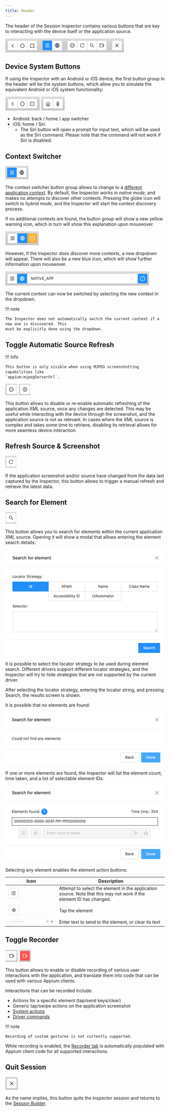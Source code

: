 ```yaml
---
title: Header
---
```


The header of the Session Inspector contains various buttons that are key to interacting with the
device itself or the application source.

![Inspector Header](./assets/images/header/app-header.png)

## Device System Buttons

If using the Inspector with an Android or iOS device, the first button group in the header will be
the system buttons, which allow you to simulate the equivalent Android or iOS system functionality:

![Android Buttons](./assets/images/header/system-buttons-android.png) ![iOS Buttons](./assets/images/header/system-buttons-ios.png)

* Android: back / home / app switcher
* iOS: home / Siri
    * The Siri button will open a prompt for input text, which will be used as the Siri command.
      Please note that the command will not work if Siri is disabled.

## Context Switcher

![Context Button Group](./assets/images/header/context-group.png)

The context switcher button group allows to change to a
[different application context](https://appium.io/docs/en/latest/guides/context/). By default, the
Inspector works in _native mode_, and makes no attempts to discover other contexts. Pressing the
globe icon will switch to _hybrid mode_, and the Inspector will start the context discovery process.

If no additional contexts are found, the button group will show a new yellow warning icon, which
in turn will show this explanation upon mouseover.

![No Additional Contexts Detected](./assets/images/header/no-additional-contexts.png)

However, if the Inspector _does_ discover more contexts, a new dropdown will appear. There will
also be a new blue icon, which will show further information upon mouseover.

![Multiple Contexts Detected](./assets/images/header/multiple-contexts.png)

The current context can now be switched by selecting the new context in the dropdown.

!!! note

    The Inspector does not automatically switch the current context if a new one is discovered. This
    must be explicitly done using the dropdown.

## Toggle Automatic Source Refresh

!!! info

    This button is only visible when using MJPEG screenshotting capabilities like
    `appium:mjpegServerUrl`.

![Pause Source Refresh Button](./assets/images/header/refresh-source-pause.png) ![Resume Source Refresh Button](./assets/images/header/refresh-source-resume.png)

This button allows to disable or re-enable automatic refreshing of the application XML source, once
any changes are detected. This may be useful while interacting with the device through the screenshot,
and the application source is not as relevant. In cases where the XML source is complex and takes
some time to retrieve, disabling its retrieval allows for more seamless device interaction.

## Refresh Source & Screenshot

![Refresh Button](./assets/images/header/refresh-button.png)

If the application screenshot and/or source have changed from the data last captured by the
Inspector, this button allows to trigger a manual refresh and retrieve the latest data.

## Search for Element

![Search Button](./assets/images/header/search-button.png)

This button allows you to search for elements within the current application XML source. Opening it
will show a modal that allows entering the element search details:

![Element Search Modal](./assets/images/header/search-inputs.png)

It is possible to select the locator strategy to be used during element search. Different drivers
support different locator strategies, and the Inspector will try to hide strategies that are not
supported by the current driver.

After selecting the locator strategy, entering the locator string, and pressing Search, the results
screen is shown.

It is possible that no elements are found:

![Empty Element Search Results](./assets/images/header/search-results-empty.png)

If one or more elements are found, the Inspector will list the element count, time taken, and a
list of selectable element IDs:

![Element Search Results](./assets/images/header/search-results.png)

Selecting any element enables the element action buttons:

| Icon | Description |
| ---- | ------ |
| ![Reveal Element in Source](./assets/images/header/search-reveal-element.png) | Attempt to select the element in the application source. Note that this may not work if the element ID has changed. |
| ![Tap Element](./assets/images/header/search-tap-element.png) | Tap the element |
| ![Send or Clear Element Text](./assets/images/header/search-send-clear-element-text.png) | Enter text to send to the element, or clear its text |

## Toggle Recorder

![Start Recording Button](./assets/images/header/record-start-button.png) ![Stop Recording Button](./assets/images/header/record-stop-button.png)

This button allows to enable or disable recording of various user interactions with the application,
and translate them into code that can be used with various Appium clients.

Interactions that can be recorded include:

* Actions for a specific element (tap/send keys/clear)
* Generic tap/swipe actions on the application screenshot
* [System actions](#device-system-buttons)
* [Driver commands](./commands.md)

!!! note

    Recording of custom gestures is not currently supported.

While recording is enabled, the [Recorder tab](./recorder.md) is automatically populated with Appium
client code for all supported interactions.

## Quit Session

![Quit Button](./assets/images/header/quit-button.png)

As the name implies, this button quits the Inspector session and returns to the
[Session Builder](../session-builder/index.md).
